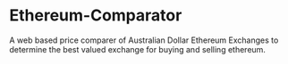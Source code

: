 # Ethereum-Comparator
A web based price comparer of Australian Dollar Ethereum Exchanges to determine the best valued exchange for buying and selling ethereum.
